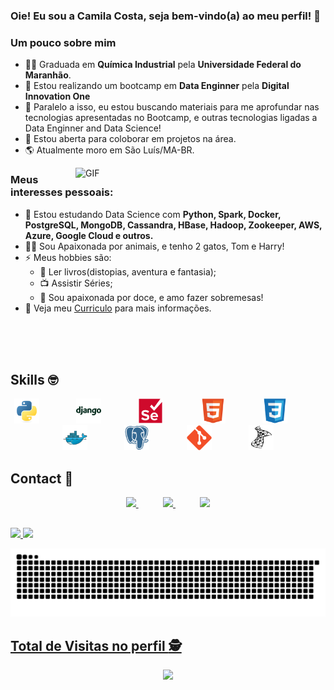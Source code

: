 ### Oie! Eu sou a Camila Costa, seja bem-vindo(a) ao meu perfil! 👋

### Um pouco sobre mim


- 👨‍🎓 Graduada em **Química Industrial** pela **Universidade Federal do Maranhão**.
- 🌱 Estou realizando um bootcamp em **Data Enginner** pela **Digital Innovation One**
- 📔 Paralelo a isso, eu estou buscando materiais para me aprofundar nas tecnologias apresentadas no Bootcamp, e outras tecnologias ligadas a Data Enginner and Data Science!
- 👯 Estou aberta para coloborar em projetos na área.
- 🌎 Atualmente moro em São Luís/MA-BR.


<img align="right" alt="GIF" src="https://octodex.github.com/images/labtocat.png" width="400px" />

### Meus interesses pessoais:


- 🎯 Estou estudando Data Science com **Python, Spark, Docker, PostgreSQL, MongoDB, Cassandra, HBase, Hadoop, Zookeeper, AWS, Azure, Google Cloud e outros.**
- 🐱‍🏍 Sou Apaixonada por animais, e tenho 2 gatos, Tom e Harry!
- ⚡ Meus hobbies são:
  - 📖 Ler livros(distopias, aventura e fantasia);
  - 📺 Assistir Séries;
  - 🧁 Sou apaixonada por doce, e amo fazer sobremesas!
- 📜 Veja meu <a href="https://drive.google.com/file/d/1KaS2LR08oaBBcpzj2JuDx9eYdbhxJrWS/view?usp=sharing" target="_blank">Curriculo</a> para mais informações.


</br>
</br>
</br>




## Skills :nerd_face:
<p align="center">
    <img height="40" src="https://github.com/devicons/devicon/blob/master/icons/python/python-original.svg">
    &nbsp;&nbsp;&nbsp;&nbsp;&nbsp;&nbsp;&nbsp;&nbsp;&nbsp;&nbsp;&nbsp;&nbsp;&nbsp;
    <img height="40" src="https://github.com/devicons/devicon/blob/master/icons/django/django-plain-wordmark.svg">
    &nbsp;&nbsp;&nbsp;&nbsp;&nbsp;&nbsp;&nbsp;&nbsp;&nbsp;&nbsp;&nbsp;&nbsp;&nbsp;
    <img height="40" src="https://github.com/devicons/devicon/blob/master/icons/selenium/selenium-original.svg">
    &nbsp;&nbsp;&nbsp;&nbsp;&nbsp;&nbsp;&nbsp;&nbsp;&nbsp;&nbsp;&nbsp;&nbsp;&nbsp;
    <img height="40" src="https://raw.githubusercontent.com/devicons/devicon/master/icons/html5/html5-original.svg">
    &nbsp;&nbsp;&nbsp;&nbsp;&nbsp;&nbsp;&nbsp;&nbsp;&nbsp;&nbsp;&nbsp;&nbsp;&nbsp;
    <img height="40" src="https://raw.githubusercontent.com/devicons/devicon/master/icons/css3/css3-original.svg">
    &nbsp;&nbsp;&nbsp;&nbsp;&nbsp;&nbsp;&nbsp;&nbsp;&nbsp;&nbsp;&nbsp;&nbsp;&nbsp;
    <img height="40" src="https://raw.githubusercontent.com/devicons/devicon/master/icons/docker/docker-original.svg">
    &nbsp;&nbsp;&nbsp;&nbsp;&nbsp;&nbsp;&nbsp;&nbsp;&nbsp;&nbsp;&nbsp;&nbsp;&nbsp;
    <img height="40" src="https://github.com/devicons/devicon/blob/master/icons/postgresql/postgresql-plain.svg">
     &nbsp;&nbsp;&nbsp;&nbsp;&nbsp;&nbsp;&nbsp;&nbsp;&nbsp;&nbsp;&nbsp;&nbsp;&nbsp;
    <img height="40" src="https://raw.githubusercontent.com/devicons/devicon/master/icons/git/git-original.svg">
    &nbsp;&nbsp;&nbsp;&nbsp;&nbsp;&nbsp;&nbsp;&nbsp;&nbsp;&nbsp;&nbsp;&nbsp;&nbsp;
    <img height="40" src="https://github.com/devicons/devicon/blob/master/icons/microsoftsqlserver/microsoftsqlserver-plain.svg" alt="spring" >
   
</p>

## Contact :iphone:

<p align="center">
    <a href="https://github.com/lilacostaro">
        <img  src="https://img.shields.io/badge/github-%23100000.svg?&style=for-the-badge&logo=github&logoColor=white&link=mailto:https://github.com/lilacostaro">
    </a>
    &nbsp;&nbsp;&nbsp;&nbsp;&nbsp;&nbsp;&nbsp;&nbsp;&nbsp;
    <a href="mailto:costa.camila.ro@gmail.com">
        <img src="https://img.shields.io/badge/gmail-D14836?&style=for-the-badge&logo=gmail&logoColor=white&link=mailto:costa.camila.ro@gmail.com">
    </a>
    &nbsp;&nbsp;&nbsp;&nbsp;&nbsp;&nbsp;&nbsp;&nbsp;&nbsp;
    <a href="https://www.linkedin.com/in/camilarodriguescosta">
        <img src="https://img.shields.io/badge/linkedin-%230077B5.svg?&style=for-the-badge&logo=linkedin&logoColor=white&link=mailto:https://www.linkedin.com/in/camilarodriguescosta/">
    </a>
</p>

## 
 <div>
  <a href="https://github.com/lilacostaro">
  <img height="180em" src="https://github-readme-stats.vercel.app/api?username=lilacostaro&show_icons=true&theme=dracula&include_all_commits=true&count_private=true"/>
  <img height="180em" src="https://github-readme-stats.vercel.app/api/top-langs/?username=lilacostaro&layout=compact&langs_count=7&theme=dracula"/>
</div>

 
  ![Snake animation](https://github.com/lilacostaro/lilacostaro/blob/output/github-contribution-grid-snake.svg)
 
</div>

<p align="center"> 

 ## Total de Visitas no perfil :detective: <br>
 <p align="center"> 
   <img alingn="center" src="https://profile-counter.glitch.me/lilacostaro/count.svg" />
 </p>

</p>

